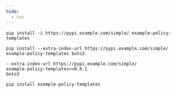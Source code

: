 ```yaml
---
hide:
  - toc
---
```


```{.console, .prompt }
pip install -i https://pypi.example.com/simple/ example-policy-templates
```

```{.console, .prompt }
pip install --extra-index-url https://pypi.example.com/simple/ example-policy-templates boto3
```


```console title="requirements.txt" hl_lines="1"
--extra-index-url https://pypi.example.com/simple/
example-policy-templates>=0.0.1
boto3

```

```{.console, .prompt }
pip install example-policy-templates
```